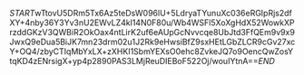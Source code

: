 $START$wTtovU5DRm5Tx6Az5teDsW096lU+5LdryaTYunuXc036eRGIpRjs2dfXY+4nby36Y3Yv3nU2EWvLZ4kl14N0F80u/Wb4WSFl5XoXgHdX52WowkXPrzddGKzV3QWBiR2OkOax4ntLirK2uf6eAUpGcNvvcqe8UbJtd3FfQEm9v9x9JwxQ9eDua5BiJK7mn23drm02u1J2Rk9eHwsiBfZ9sxHEtLGbZLCR9cGv27xcY+OQ4/zbyCTIqMbYxLX+zXHKI1SbmYEXsO0ehc8ZvkeJQ7o9OencQwZosYtqKD4zENrsigX+yp4p2890PAS3LMjReuDIEBoF522Oj/wouIYtnA==$END$